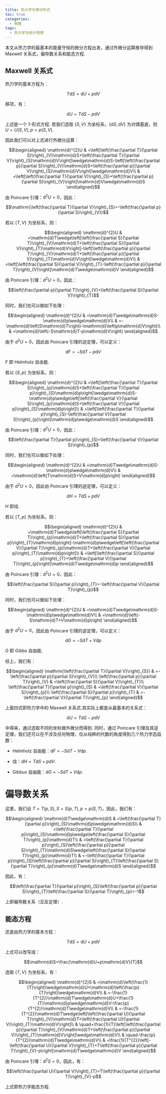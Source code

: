 ```yaml
---
title: 热力学与微分形式
toc: true
categories:
  - 物理
tags:
  - 热力学与统计物理
---
```


本文从热力学的最基本的能量守恒的微分方程出发，通过外微分运算推导得到 Maxwell 关系式，偏导数关系和能态方程.

<!-- more -->

## Maxwell 关系式

热力学的基本方程为：

$$T\mathrm{d}S=\mathrm{d}U+p\mathrm{d}V$$

移项，有：

$$\mathrm{d}U=T\mathrm{d}S-p\mathrm{d}V$$

上述是一个 $1$-形式方程. 若我们选取 $\left\{ S,V\right\}$
为坐标系，$\left\{ \mathrm{d}S,\mathrm{d}V\right\}$ 为对偶基底，则
$U=U\left(S,V\right),p=p\left(S,V\right)$.

因此我们可以对上式进行外微分运算：

$$\begin{aligned}
\mathrm{d}^{2}U & =\left[\left(\frac{\partial T}{\partial S}\right)_{V}\mathrm{d}S+\left(\frac{\partial T}{\partial V}\right)_{S}\mathrm{d}V\right]\wedge\mathrm{d}S-\left[\left(\frac{\partial p}{\partial S}\right)_{V}\mathrm{d}S+\left(\frac{\partial p}{\partial V}\right)_{S}\mathrm{d}V\right]\wedge\mathrm{d}V\\
 & =\left[\left(\frac{\partial T}{\partial V}\right)_{S}+\left(\frac{\partial p}{\partial S}\right)_{V}\right]\mathrm{d}V\wedge\mathrm{d}S
\end{aligned}$$ 

由 Poincare 引理：$\mathrm{d}^{2}U=0$，因此：

$$\mathrm{\left(\frac{\partial T}{\partial V}\right)_{S}=-\left(\frac{\partial p}{\partial S}\right)_{V}}$$

若以 $\left\{ T,V\right\}$ 为坐标系，则：

$$\begin{aligned}
\mathrm{d}^{2}U & =\mathrm{d}T\wedge\left[\left(\frac{\partial S}{\partial T}\right)_{V}\mathrm{d}T+\left(\frac{\partial S}{\partial V}\right)_{T}\mathrm{d}V\right]-\left[\left(\frac{\partial p}{\partial T}\right)_{V}\mathrm{d}T+\left(\frac{\partial p}{\partial V}\right)_{T}\mathrm{d}V\right]\wedge\mathrm{d}V\\
 & =\left[\left(\frac{\partial S}{\partial V}\right)_{T}-\left(\frac{\partial p}{\partial T}\right)_{V}\right]\mathrm{d}T\wedge\mathrm{d}V
\end{aligned}$$

由 Poincare 引理：$\mathrm{d}^{2}U=0$，因此：

$$\left(\frac{\partial p}{\partial T}\right)_{V}=\left(\frac{\partial S}{\partial V}\right)_{T}$$

同时，我们也可以做如下处理：

$$\begin{aligned}
\mathrm{d}^{2}U & =\mathrm{d}T\wedge\mathrm{d}S-\mathrm{d}p\wedge\mathrm{d}V\\
 & =-\mathrm{d}\left(S\mathrm{d}T\right)-\mathrm{d}\left(p\mathrm{d}V\right)\\
 & =\mathrm{d}\left(-S\mathrm{d}T-p\mathrm{d}V\right)
\end{aligned}$$

由于 $\mathrm{d}^{2}U=0$，因此由 Poincare 引理的逆定理，可以定义：

$$\mathrm{d}F=-S\mathrm{d}T-p\mathrm{d}V$$

$F$ 即 Helmholz 自由能.

若以 $\left\{ S,p\right\}$ 为坐标系，则：

$$\begin{aligned}
\mathrm{d}^{2}U & =\left[\left(\frac{\partial T}{\partial S}\right)_{p}\mathrm{d}S+\left(\frac{\partial T}{\partial p}\right)_{S}\mathrm{d}p\right]\wedge\mathrm{d}S-\mathrm{d}p\wedge\left[\left(\frac{\partial V}{\partial S}\right)_{p}\mathrm{d}S+\left(\frac{\partial V}{\partial p}\right)_{S}\mathrm{d}p\right]\\
 & =\left[\left(\frac{\partial T}{\partial p}\right)_{S}-\left(\frac{\partial V}{\partial S}\right)_{p}\right]\mathrm{d}p\wedge\mathrm{d}S
\end{aligned}$$

由 Poincare 引理：$\mathrm{d}^{2}U=0$，因此：

$$\left(\frac{\partial T}{\partial p}\right)_{S}=\left(\frac{\partial V}{\partial S}\right)_{p}$$

同时，我们也可以做如下处理：

$$\begin{aligned}
\mathrm{d}^{2}U & =\mathrm{d}T\wedge\mathrm{d}S-\mathrm{d}p\wedge\mathrm{d}V\\
 & =\mathrm{d}\left(T\mathrm{d}S+V\mathrm{d}p\right)
\end{aligned}$$

由于 $\mathrm{d}^{2}U=0$，因此由 Poincare 引理的逆定理，可以定义：

$$\mathrm{d}H=T\mathrm{d}S+p\mathrm{d}V$$

$H$ 即焓.

若以 $\left\{ T,p\right\}$ 为坐标系，则：

$$\begin{aligned}
\mathrm{d}^{2}U & =\mathrm{d}T\wedge\left[\left(\frac{\partial S}{\partial T}\right)_{p}\mathrm{d}T+\left(\frac{\partial S}{\partial p}\right)_{T}\mathrm{d}p\right]-\mathrm{d}p\wedge\left[\left(\frac{\partial V}{\partial T}\right)_{p}\mathrm{d}T+\left(\frac{\partial V}{\partial p}\right)_{T}\mathrm{d}p\right]\\
 & =\left[\left(\frac{\partial S}{\partial p}\right)_{T}+\left(\frac{\partial V}{\partial T}\right)_{p}\right]\mathrm{d}T\wedge\mathrm{d}p
\end{aligned}$$

由 Poincare 引理：$\mathrm{d}^{2}U=0$，因此：

$$\left(\frac{\partial S}{\partial p}\right)_{T}=-\left(\frac{\partial V}{\partial T}\right)_{p}$$

同时，我们也可以做如下处理：

$$\begin{aligned}
\mathrm{d}^{2}U & =\mathrm{d}T\wedge\mathrm{d}S-\mathrm{d}p\wedge\mathrm{d}V\\
 & =\mathrm{d}\left(-S\mathrm{d}T+V\mathrm{d}p\right)
\end{aligned}$$

由于 $\mathrm{d}^{2}U=0$，因此由 Poincare 引理的逆定理，可以定义：

$$\mathrm{d}G=-S\mathrm{d}T+V\mathrm{d}p$$

$G$ 即 Gibbs 自由能.

综上，我们有：

$$\begin{aligned}
\mathrm{\left(\frac{\partial T}{\partial V}\right)_{S}} & =-\left(\frac{\partial p}{\partial S}\right)_{V}\\
\left(\frac{\partial p}{\partial T}\right)_{V} & =\left(\frac{\partial S}{\partial V}\right)_{T}\\
\left(\frac{\partial T}{\partial p}\right)_{S} & =\left(\frac{\partial V}{\partial S}\right)_{p}\\
\left(\frac{\partial S}{\partial p}\right)_{T} & =-\left(\frac{\partial V}{\partial T}\right)_{p}
\end{aligned}$$

上面四式即热力学中的 Maxwell 关系式.其实际上都是从最基本的关系式：

$$\mathrm{d}U=T\mathrm{d}S-p\mathrm{d}V$$

中得来，通过选取不同的坐标做外微分而得到. 同时，通过 Poincare
引理及其逆定理，我们还可以在不涉及任何物理，仅从纯粹的代数的角度得到几个热力学态函数：

-   Helmholz 自由能：$\mathrm{d}F=-S\mathrm{d}T-V\mathcal{\mathrm{d}}p$.

-   焓：$\mathrm{d}H=T\mathrm{d}S+p\mathrm{d}V$.

-   Gibbus 自由能：$\mathrm{d}G=-S\mathrm{d}T+V\mathrm{d}p$.

# 偏导数关系

这里，我们设
$T=T\left(p,S\right),S=S\left(p,T\right),p=p\left(S,T\right)$，因此，我们有：

$$\begin{aligned}
\mathrm{d}T\wedge\mathrm{d}S & =\left(\frac{\partial T}{\partial p}\right)_{S}\mathrm{d}p\wedge\mathrm{d}S\\
 & =\left(\frac{\partial T}{\partial p}\right)_{S}\mathrm{d}p\wedge\left(\frac{\partial S}{\partial T}\right)_{p}\mathrm{d}T\\
 & =\left(\frac{\partial T}{\partial p}\right)_{S}\left(\frac{\partial p}{\partial S}\right)_{T}\mathrm{d}S\wedge\left(\frac{\partial S}{\partial T}\right)_{p}\mathrm{d}T\\
 & =-\left(\frac{\partial T}{\partial p}\right)_{S}\left(\frac{\partial p}{\partial S}\right)_{T}\left(\frac{\partial S}{\partial T}\right)_{p}\mathrm{d}T\wedge\mathrm{d}S
\end{aligned}$$

因此，有：

$$\left(\frac{\partial T}{\partial p}\right)_{S}\left(\frac{\partial p}{\partial S}\right)_{T}\left(\frac{\partial S}{\partial T}\right)_{p}=-1$$

上即偏导数关系（互反定理）.

## 能态方程

还是由热力学的基本方程：

$$T\mathrm{d}S=\mathrm{d}U+p\mathrm{d}V$$

上式可以改写成：

$$\mathrm{d}S=\frac{\mathrm{d}U+p\mathrm{d}V}{T}$$

选取 $\left\{ T,V\right\}$ 为坐标系，有：

$$\begin{aligned}
\mathrm{d}^{2}S & =\mathrm{d}\left(\frac{1}{T}\right)\wedge\mathrm{d}U+\mathrm{d}\left(\frac{p}{T}\right)\wedge\mathrm{d}V\\
 & =-\frac{1}{T^{2}}\mathrm{d}T\wedge\mathrm{d}U+\frac{1}{T}\mathrm{d}p\wedge\mathrm{d}V-\frac{p}{T^{2}}\mathrm{d}T\wedge\mathrm{d}V\\
 & =-\frac{1}{T^{2}}\mathrm{d}T\wedge\left[\left(\frac{\partial U}{\partial T}\right)_{V}\mathrm{d}T+\left(\frac{\partial U}{\partial V}\right)_{T}\mathrm{d}V\right]\\
 & \quad+\frac{1}{T}\left[\left(\frac{\partial p}{\partial T}\right)_{V}\mathrm{d}T+\left(\frac{\partial p}{\partial V}\right)_{T}\mathrm{d}V\right]\wedge\mathrm{d}V\\
 & \quad-\frac{p}{T^{2}}\mathrm{d}T\wedge\mathrm{d}V\\
 & =\frac{1}{T^{2}}\left[-\left(\frac{\partial U}{\partial V}\right)_{T}+T\left(\frac{\partial p}{\partial T}\right)_{V}-p\right]\mathrm{d}T\wedge\mathrm{d}V
\end{aligned}$$

由 Poincare 引理：$\mathrm{d}^{2}S=0$，因此，有：

$$\left(\frac{\partial U}{\partial V}\right)_{T}=T\left(\frac{\partial p}{\partial T}\right)_{V}-p$$

上式即热力学能态方程.
